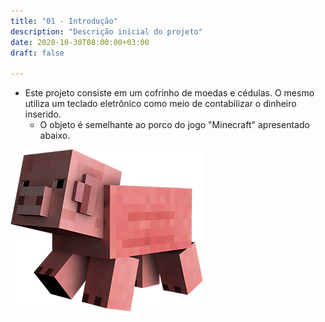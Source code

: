 ```yaml
---
title: "01 - Introdução"
description: "Descrição inicial do projeto"
date: 2020-10-30T08:00:00+03:00
draft: false

---
```


* Este projeto consiste em um cofrinho de moedas e cédulas. O mesmo utiliza um teclado eletrônico como meio de contabilizar o dinheiro inserido.
    * O objeto é semelhante ao porco do jogo "Minecraft" apresentado abaixo.

![Imagem de Minecraft retirada do Google](../pig-example.png)
